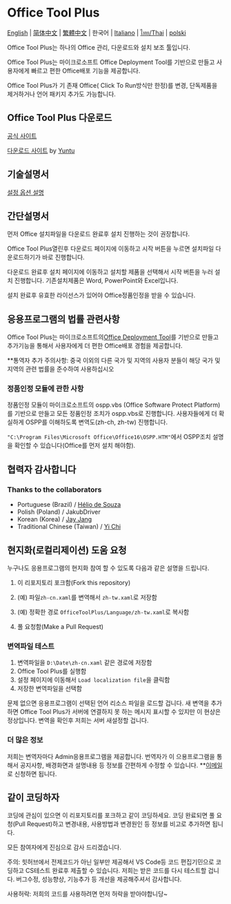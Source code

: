 ﻿# Office Tool Plus

[English](/README.md) | [简体中文](/README-zh_cn.md) | [繁體中文](/README-zh_tw.md) | 한국어 | [Italiano](/README-it_it.md) | [ไทย/Thai](/README-th_th.md) | [polski](/README-pl_pl.md)

Office Tool Plus는 하나의 Office 관리, 다운로드와 설치 보조 툴입니다.

Office Tool Plus는 마이크로소프트 Office Deployment Tool를 기반으로 만들고 사용자에게 빠르고 편한 Office배포 기능을 제공합니다.

Office Tool Plus가 기 존재 Office( Click To Run방식만 한정)를 변경, 단독제품을 제거하거나 언어 패키지 추가도 가능합니다.

## Office Tool Plus 다운로드

[공식 사이트](https://otp.landian.vip/zh-cn/)

[다운로드 사이트](https://delivery.yuntu.moe/office-tool/) by [Yuntu](https://www.yuntu.moe/)

## 기술설명서

[설정 옵션 설명](https://docs.microsoft.com/ko-kr/DeployOffice/configuration-options-for-the-office-2016-deployment-tool)

## 간단설명서

먼저 Office 설치파일을 다운로드 완료후 설치 진행하는 것이 권장합니다.

Office Tool Plus열린후 다운로드 페이지에 이동하고 시작 버튼을 누르면 설치파일 다운로드하기가 바로 진행합니다.

다운로드 완료후 설치 페이지에 이동하고 설치할 제품을 선택해서 시작 버튼을 누러 설치 진행합니다. 기존설치제품은 Word, PowerPoint와 Excel입니다.

설치 완료후 유효한 라이선스가 있어야 Office정품인정을 받을 수 있습니다.

## 응용프로그램의 법률 관련사항

Office Tool Plus는 마이크로소프트의[Office Deployment Tool](https://docs.microsoft.com/zh-cn/DeployOffice/overview-of-the-office-customization-tool-for-click-to-run)를 기반으로 만들고 추가기능을 통해서 사용자에게 더 편한 Office배포 경험을 제공합니다.

**통역자 추가 주의사항: 중국 이외의 다른 국가 및 지역의 사용자 분들이 해당 국가 및 지역의 관련 법률을 준수하여 사용하십시오

### 정품인정 모듈에 관한 사항

정품인정 모듈이 마이크로소프트의 ospp.vbs (Office Software Protect Platform)를 기반으로 만들고 모든 정품인정 조치가 ospp.vbs로 진행합니다. 사용자들에게 더 확실하게 OSPP를 이해하도록 변역도(zh-ch, zh-tw) 진행합니다.

````"C:\Program Files\Microsoft Office\Office16\OSPP.HTM"````에서 OSPP조치 설명을 확인할 수 있습니다(Office를 먼저 설치 해야함).

## 협력자 감사합니다

### Thanks to the collaborators

- Portuguese (Brazil) / [Hélio de Souza](https://sway.office.com/RVue6qySNJ2DzYrs?ref=Link)
- Polish (Poland) / JakubDriver
- Korean (Korea) / [Jay Jang](https://github.com/yaeyaya)
- Traditional Chinese (Taiwan) / [Yi Chi](https://github.com/chiyi4488)

## 현지화(로컬리제이션) 도움 요청

누구나도 응용프로그램의 현지화 참여 할 수 있도록 다음과 같은 설명을 드립니다.

1. 이 리포지토리 포크함(Fork this repository)

2. (예) 파일````zh-cn.xaml````를 변역해서 ````zh-tw.xaml````로 저장함

3. (예) 정확한 경로 ````OfficeToolPlus/Language/zh-tw.xaml````로 복사함

4. 풀 요청함(Make a Pull Request)

### 변역파일 테스트

1. 변역파일을 ````D:\Date\zh-cn.xaml```` 같은 경로에 저장함
2. Office Tool Plus를 실행함
3. 설정 페이지에 이동해서 ````Load localization file````을 클릭함
4. 저장한 변역파일을 선택함

문제 없으면 응용프로그램이 선택된 언어 리소스 파일을 로드할 겁니다. 새 변역을 추가하면 Office Tool Plus가 서버에 연결하지 못 하는 메시지 표시할 수 있지만 이 현상은 정상입니다. 변역을 확인후 저희는 서버 새설정할 겁니다.

### 더 많은 정보

저희는 변역자마다 Admin응용프로그램을 제공합니다. 번역자가 이 으용프로그램을 통해서 공지사항, 배경화면과 설명내용 등 정보를 간편하게 수정할 수 있습니다.
**[이메일](mailto:yerong@coolhub.top)로 신청하면 됩니다. 

## 같이 코딩하자

코딩에 관심이 있으면 이 리포지토리를 포크하고 같이 코딩하세요. 코딩 완료되면 풀 요청(Pull Request)하고 변경내용, 사용방법과 변경원인 등 정보를 비고로 추가하면 됩니다.

모든 참여자에게 진심으로 감사 드리겠습니다.

주의:
힛허브에서 전제코드가 아닌 일부만 제공해서 VS Code등 코드 편집기민으로 코딩하고 CS테스트 완료후 제출할 수 있습니다. 저희는 받은 코드를 다시 테스트할 겁니다. 버그수정, 성능향상, 기능추가 등 개선을 제공해주셔서 감사합니다.

사용허락:
저희의 코드를 사용하려면 먼저 허락을 받아야합니당~
